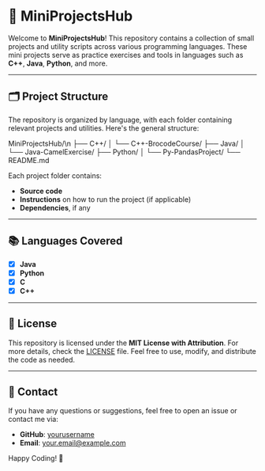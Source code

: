 # 🚀 **MiniProjectsHub**

Welcome to **MiniProjectsHub**! This repository contains a collection of small projects and utility scripts across various programming languages. These mini projects serve as practice exercises and tools in languages such as **C++**, **Java**, **Python**, and more.

---

## 🗂 **Project Structure**

The repository is organized by language, with each folder containing relevant projects and utilities. Here's the general structure:

MiniProjectsHub/\n
├── C++/ 
│  └── C++-BrocodeCourse/ 
├── Java/ 
│ └── Java-CamelExercise/ 
├── Python/ 
│ └── Py-PandasProject/ 
└── README.md


Each project folder contains:
- **Source code**
- **Instructions** on how to run the project (if applicable)
- **Dependencies**, if any

---

## 📚 **Languages Covered**

- [x] **Java**
- [x] **Python**
- [x] **C**
- [x] **C++**

---

## 📄 **License**

This repository is licensed under the **MIT License with Attribution**. For more details, check the [LICENSE](LICENSE) file. Feel free to use, modify, and distribute the code as needed.

---

## 📝 **Contact**

If you have any questions or suggestions, feel free to open an issue or contact me via:
- **GitHub**: [yourusername](https://github.com/yourusername)
- **Email**: your.email@example.com

Happy Coding! 🎉
